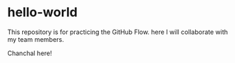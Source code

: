 # hello-world
This repository is for practicing the GitHub Flow.
here I will collaborate with my team members.

Chanchal here!
